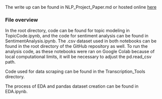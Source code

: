 The write up can be found in NLP_Project_Paper.md or hosted online [here](https://ts2002.github.io/NLP/NLP_Project_Paper.htm.html)

### File overview
In the root directory, code can be found for topic modeling in TopicCode.ipynb, and the code for sentiment analysis can be found in SentimentAnalysis.ipynb. The .csv dataset used in both notebooks can be found in the root directory of the GitHub repository as well. To run the analysis code, as these notebooks were ran on Google Colab because of local computational limits, it will be necessary to adjust the pd.read_csv path.  

Code used for data scraping can be found in the Transcription_Tools directory.

The process of EDA and pandas dataset creation can be found in EDA.ipynb.
